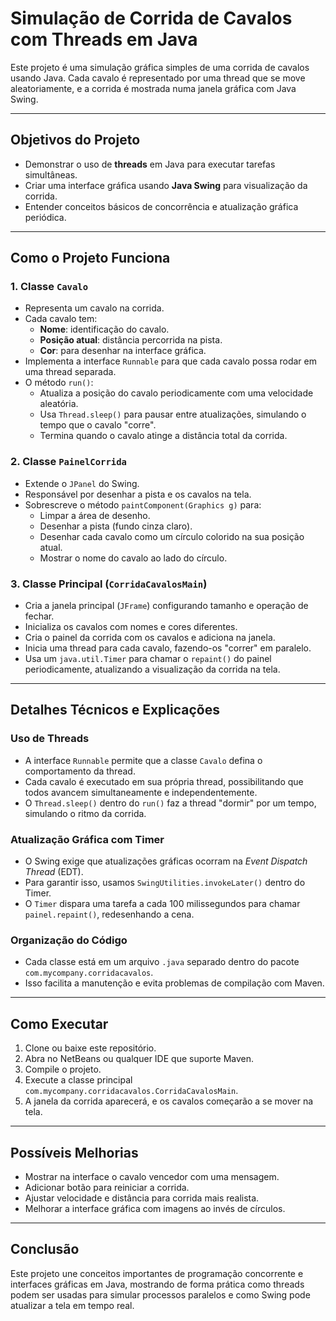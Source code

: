 # Simulação de Corrida de Cavalos com Threads em Java

Este projeto é uma simulação gráfica simples de uma corrida de cavalos usando Java. Cada cavalo é representado por uma thread que se move aleatoriamente, e a corrida é mostrada numa janela gráfica com Java Swing.

---

## Objetivos do Projeto

- Demonstrar o uso de **threads** em Java para executar tarefas simultâneas.
- Criar uma interface gráfica usando **Java Swing** para visualização da corrida.
- Entender conceitos básicos de concorrência e atualização gráfica periódica.

---

## Como o Projeto Funciona

### 1. Classe `Cavalo`

- Representa um cavalo na corrida.
- Cada cavalo tem:
  - **Nome**: identificação do cavalo.
  - **Posição atual**: distância percorrida na pista.
  - **Cor**: para desenhar na interface gráfica.
- Implementa a interface `Runnable` para que cada cavalo possa rodar em uma thread separada.
- O método `run()`:
  - Atualiza a posição do cavalo periodicamente com uma velocidade aleatória.
  - Usa `Thread.sleep()` para pausar entre atualizações, simulando o tempo que o cavalo "corre".
  - Termina quando o cavalo atinge a distância total da corrida.

### 2. Classe `PainelCorrida`

- Extende o `JPanel` do Swing.
- Responsável por desenhar a pista e os cavalos na tela.
- Sobrescreve o método `paintComponent(Graphics g)` para:
  - Limpar a área de desenho.
  - Desenhar a pista (fundo cinza claro).
  - Desenhar cada cavalo como um círculo colorido na sua posição atual.
  - Mostrar o nome do cavalo ao lado do círculo.

### 3. Classe Principal (`CorridaCavalosMain`)

- Cria a janela principal (`JFrame`) configurando tamanho e operação de fechar.
- Inicializa os cavalos com nomes e cores diferentes.
- Cria o painel da corrida com os cavalos e adiciona na janela.
- Inicia uma thread para cada cavalo, fazendo-os "correr" em paralelo.
- Usa um `java.util.Timer` para chamar o `repaint()` do painel periodicamente, atualizando a visualização da corrida na tela.

---

## Detalhes Técnicos e Explicações

### Uso de Threads

- A interface `Runnable` permite que a classe `Cavalo` defina o comportamento da thread.
- Cada cavalo é executado em sua própria thread, possibilitando que todos avancem simultaneamente e independentemente.
- O `Thread.sleep()` dentro do `run()` faz a thread "dormir" por um tempo, simulando o ritmo da corrida.

### Atualização Gráfica com Timer

- O Swing exige que atualizações gráficas ocorram na *Event Dispatch Thread* (EDT).
- Para garantir isso, usamos `SwingUtilities.invokeLater()` dentro do Timer.
- O `Timer` dispara uma tarefa a cada 100 milissegundos para chamar `painel.repaint()`, redesenhando a cena.

### Organização do Código

- Cada classe está em um arquivo `.java` separado dentro do pacote `com.mycompany.corridacavalos`.
- Isso facilita a manutenção e evita problemas de compilação com Maven.

---

## Como Executar

1. Clone ou baixe este repositório.
2. Abra no NetBeans ou qualquer IDE que suporte Maven.
3. Compile o projeto.
4. Execute a classe principal `com.mycompany.corridacavalos.CorridaCavalosMain`.
5. A janela da corrida aparecerá, e os cavalos começarão a se mover na tela.

---

## Possíveis Melhorias

- Mostrar na interface o cavalo vencedor com uma mensagem.
- Adicionar botão para reiniciar a corrida.
- Ajustar velocidade e distância para corrida mais realista.
- Melhorar a interface gráfica com imagens ao invés de círculos.

---

## Conclusão

Este projeto une conceitos importantes de programação concorrente e interfaces gráficas em Java, mostrando de forma prática como threads podem ser usadas para simular processos paralelos e como Swing pode atualizar a tela em tempo real.



